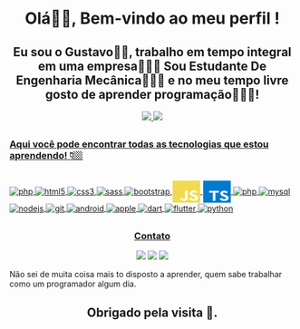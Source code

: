 
<div align="center"> <h1> Olá👋🏼, Bem-vindo ao meu perfil !</h1>
 <h2>Eu sou o Gustavo✌🏼, trabalho em tempo integral em uma empresa👷🏻‍♂️ Sou Estudante De Engenharia Mecânica🧑🏻‍🎓 e  no meu tempo livre gosto de aprender programação🧑🏻‍💻!
  </h2> 
</div>


<div align="center">
  <a href="https://github.com/GusstavoFerreira">
  <img height="145em" src="https://github-readme-stats.vercel.app/api?username=GusstavoFerreira&show_icons=true&theme=dracula&include_all_commits=true&count_private=true"/>
  <img height="145em" src="https://github-readme-stats.vercel.app/api/top-langs/?username=GusstavoFerreira&layout=compact&langs_count=7&theme=dracula"/>
</div>

##

<h3> Aqui você pode encontrar todas as tecnologias que estou aprendendo! 👇🏼 </h3>

<div style="display: inline_block"><br>
   <img align="center" alt="php" height="40" width="50" src="https://cdn.jsdelivr.net/gh/devicons/devicon/icons/vscode/vscode-original-wordmark.svg"/>
   <img align="center" alt="html5" height="50" width="60" src="https://cdn.jsdelivr.net/gh/devicons/devicon/icons/html5/html5-original-wordmark.svg" />
   <img align="center" alt="css3" height="50" width="60" src="https://cdn.jsdelivr.net/gh/devicons/devicon/icons/css3/css3-original-wordmark.svg" />
   <img align="center" alt="sass" height="40" width="50" src="https://cdn.jsdelivr.net/gh/devicons/devicon/icons/sass/sass-original.svg" /> 
   <img align="center" alt="bootstrap" height="40" width="50" src="https://cdn.jsdelivr.net/gh/devicons/devicon/icons/bootstrap/bootstrap-original-wordmark.svg" /> 
   <img align="center" alt="javascript" height="40" width="50" src="https://raw.githubusercontent.com/devicons/devicon/master/icons/javascript/javascript-plain.svg" />
   <img align="center" alt="typescript" height="40" width="50" src="https://raw.githubusercontent.com/devicons/devicon/master/icons/typescript/typescript-plain.svg" />
   <img align="center" alt="php" height="60" width="70" src="https://cdn.jsdelivr.net/gh/devicons/devicon/icons/php/php-original.svg"/>
   <img align="center" alt="mysql" height="60" width="70" src="https://cdn.jsdelivr.net/gh/devicons/devicon/icons/mysql/mysql-original-wordmark.svg"/>
   <img align="center" alt="nodejs" height="60" width="70" src="https://cdn.jsdelivr.net/gh/devicons/devicon/icons/nodejs/nodejs-original-wordmark.svg"/>
   <img align="center" alt="git" height="60" width="70" src="https://cdn.jsdelivr.net/gh/devicons/devicon/icons/git/git-original-wordmark.svg"/>
   <img align="center" alt="android" height="40" width="50" src="https://cdn.jsdelivr.net/gh/devicons/devicon/icons/android/android-original-wordmark.svg"/>
   <img align="center" alt="apple" height="50" width="60" src="https://cdn.jsdelivr.net/gh/devicons/devicon/icons/apple/apple-original.svg"/>
   <img align="center" alt="dart" height="60" width="70" src="https://cdn.jsdelivr.net/gh/devicons/devicon/icons/dart/dart-original-wordmark.svg"/>
   <img align="center" alt="flutter" height="40" width="50" src="https://cdn.jsdelivr.net/gh/devicons/devicon/icons/flutter/flutter-original.svg"/>
   <img align="center" alt="python" height="50" width="60" src="https://cdn.jsdelivr.net/gh/devicons/devicon/icons/python/python-original-wordmark.svg"/>
  
  ##
<div align="center"> <h3> Contato </h3>    
<div align="center"> 
  <a href = "https://wa.me/5511970329649"><img src="https://img.shields.io/badge/WhatsApp-25D366?style=for-the-badge&logo=whatsapp&logoColor=white" target="_blank"></a>
  <a href = "gustavo.ferreira.dos.santos.0796@gmail.com"><img src="https://img.shields.io/badge/-Gmail-%23333?style=for-the-badge&logo=gmail&logoColor=white" target="_blank"></a>
  <a href="https://www.linkedin.com/in/gustavo-ferreira-4b676625b/" target="_blank"><img src="https://img.shields.io/badge/-LinkedIn-%230077B5?style=for-the-badge&logo=linkedin&logoColor=white" target="_blank"></a> 
</div>    
 
  <p align="left"> Não sei de muita coisa mais to disposto a aprender, quem sabe trabalhar como um programador algum dia.</p>
  <h2>Obrigado pela visita 🙂.</h2>
 
 
 
 




